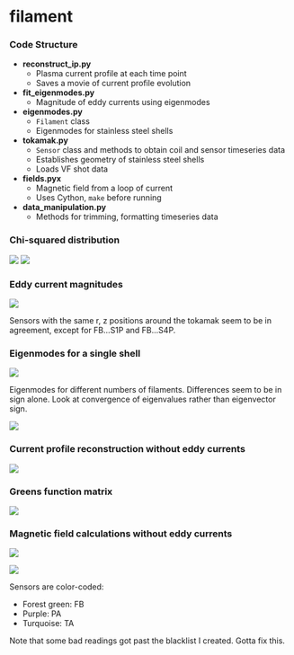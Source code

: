 # filament

### Code Structure

- __reconstruct_ip.py__
	- Plasma current profile at each time point
	- Saves a movie of current profile evolution
- __fit_eigenmodes.py__
	- Magnitude of eddy currents using eigenmodes
- __eigenmodes.py__
    - `Filament` class
	- Eigenmodes for stainless steel shells
- __tokamak.py__
	- `Sensor` class and methods to obtain coil and sensor timeseries data
	- Establishes geometry of stainless steel shells
	- Loads VF shot data
- __fields.pyx__
	- Magnetic field from a loop of current
	- Uses Cython, `make` before running
- __data_manipulation.py__
	- Methods for trimming, formatting timeseries data

### Chi-squared distribution

![](resources/chi_squares.png)
![](resources/chi_squared.png)


### Eddy current magnitudes 

![](resources/eddy_sensor_groups.jpg)

Sensors with the same r, z positions around the tokamak seem to be in agreement, except for FB...S1P and FB...S4P.


### Eigenmodes for a single shell

![](resources/eigenmodes.png)

Eigenmodes for different numbers of filaments. Differences seem to be in sign alone. Look at convergence of eigenvalues rather than eigenvector sign.

![](resources/eigen_comparison.jpg)


### Current profile reconstruction without eddy currents

![](resources/reconstruction.gif)


### Greens function matrix

![](resources/G2.png)


### Magnetic field calculations without eddy currents

![](resources/PA2_S22P.png)

![](resources/montage.jpg)

Sensors are color-coded:

- Forest green: FB
- Purple: PA
- Turquoise: TA

Note that some bad readings got past the blacklist I created. Gotta fix this.

